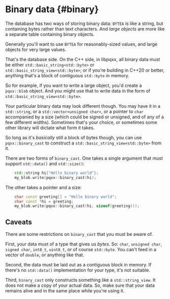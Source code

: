 Binary data                                                        {#binary}
===========

The database has two ways of storing binary data: `BYTEA` is like a string, but
containing bytes rather than text characters.  And _large objects_ are more
like a separate table containing binary objects.

Generally you'll want to use `BYTEA` for reasonably-sized values, and large
objects for very large values.

That's the database side.  On the C++ side, in libpqxx, all binary data must be
either `std::basic_string<std::byte>` or `std::basic_string_view<std::byte>`;
or if you're building in C++20 or better, anything that's a block of
contiguous `std::byte` in memory.

So for example, if you want to write a large object, you'd create a
`pqxx::blob` object.  And you might use that to write data in the form of
`std::basic_string_view<std::byte>`.

Your particular binary data may look different though.  You may have it in a
`std::string`, or a `std::vector<unsigned char>`, or a pointer to `char`
accompanied by a size (which could be signed or unsigned, and of any of a few
different widths).  Sometimes that's your choice, or sometimes some other
library will dictate what form it takes.

So long as it's _basically_ still a block of bytes though, you can use
`pqxx::binary_cast` to construct a `std::basic_string_view<std::byte>` from it.

There are two forms of `binary_cast`.  One takes a single argument that must
support `std::data()` and `std::size()`:

```cxx
    std::string hi{"Hello binary world"};
    my_blob.write(pqxx::binary_cast(hi);
```

The other takes a pointer and a size:

```cxx
    char const greeting[] = "Hello binary world";
    char const *hi = greeting;
    my_blob.write(pqxx::binary_cast(hi, sizeof(greeting)));
```


Caveats
-------

There are some restrictions on `binary_cast` that you must be aware of.

First, your data must of a type that gives us _bytes._  So: `char`,
`unsigned char`, `signed char`, `int8_t`, `uint8_t`, or of course `std::byte`.
You can't feed in a vector of `double`, or anything like that.

Second, the data must be laid out as a contiguous block in memory.  If there's
no `std::data()` implementation for your type, it's not suitable.

Third, `binary_cast` only constructs something like a `std::string_view`.  It
does not make a copy of your actual data.  So, make sure that your data remains
alive and in the same place while you're using it.
